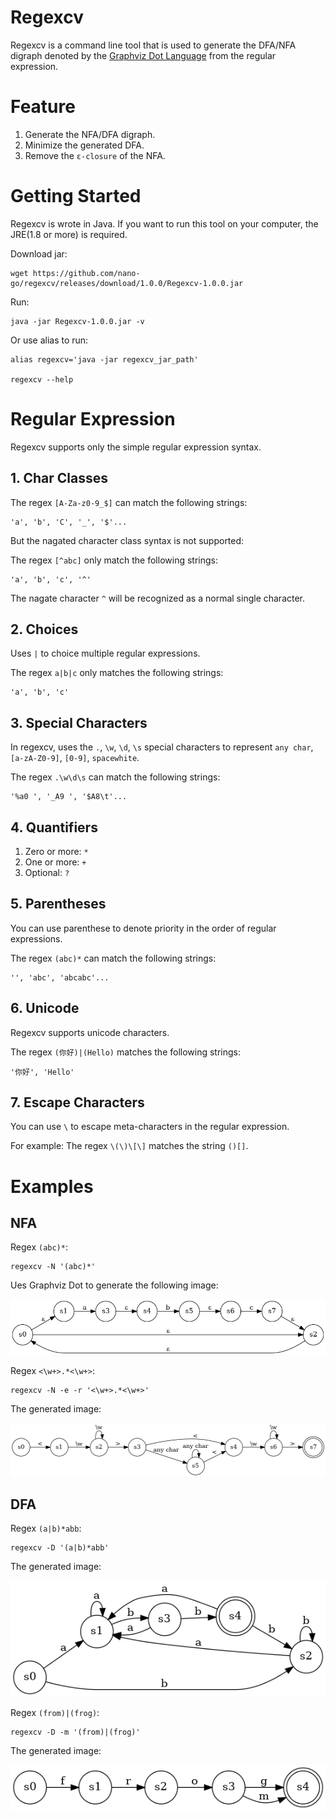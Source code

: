 # Regexcv
Regexcv is a command line tool that is used to generate the DFA/NFA digraph denoted by the [Graphviz Dot Language](http://graphviz.org/) from the regular expression.

# Feature

1. Generate the NFA/DFA digraph.
2. Minimize the generated DFA.
3. Remove the `ε-closure` of the NFA.

# Getting Started
Regexcv is wrote in Java. If you want to run this tool on your computer, the JRE(1.8 or more) is required.

Download jar:
``` shell
wget https://github.com/nano-go/regexcv/releases/download/1.0.0/Regexcv-1.0.0.jar
```

Run:
``` shell
java -jar Regexcv-1.0.0.jar -v
```

Or use alias to run:
``` shell
alias regexcv='java -jar regexcv_jar_path'

regexcv --help
```

# Regular Expression
Regexcv supports only the simple regular expression syntax.

## 1. Char Classes

The regex `[A-Za-z0-9_$]` can match the following strings:
```
'a', 'b', 'C', '_', '$'...
```

But the nagated character class syntax is not supported:  

The regex `[^abc]` only match the following strings:
```
'a', 'b', 'c', '^'
```

The nagate character `^` will be recognized as a normal single character.

## 2. Choices

Uses `|` to choice multiple regular expressions.


The regex `a|b|c` only matches the following strings:
```
'a', 'b', 'c'
```

## 3. Special Characters

In regexcv, uses the `.`, `\w`, `\d`, `\s` special characters to represent `any char`, `[a-zA-Z0-9]`, `[0-9]`, `spacewhite`.


The regex `.\w\d\s` can match the following strings:
```
'%a0 ', '_A9 ', '$A8\t'...
```

## 4. Quantifiers

1. Zero or more: `*`
2. One or more: `+`
3. Optional: `?`

## 5. Parentheses
You can use parenthese to denote priority in the order of regular expressions.

The regex `(abc)*` can match the following strings:
```
'', 'abc', 'abcabc'...
```

## 6. Unicode
Regexcv supports unicode characters.

The regex `(你好)|(Hello)` matches the following strings:
```
'你好', 'Hello'
```

## 7. Escape Characters
You can use `\` to escape meta-characters in the regular expression.

For example: The regex `\(\)\[\]` matches the string `()[]`.

# Examples

##  NFA

Regex `(abc)*`:
``` shell
regexcv -N '(abc)*'
```

Ues Graphviz Dot to generate the following image:

!['(abc)*' NFA](https://raw.githubusercontent.com/nano-go/regexcv/main/resources/nfa1.png)

Regex `<\w+>.*<\w+>`:
``` shell
regexcv -N -e -r '<\w+>.*<\w+>'
```

The generated image:

!['<\w+>.*<\w+>' NFA](https://raw.githubusercontent.com/nano-go/regexcv/main/resources/nfa2.png)

## DFA

Regex `(a|b)*abb`:
``` shell
regexcv -D '(a|b)*abb'
```

The generated image:

!['(a|b)*abb' DFA](https://raw.githubusercontent.com/nano-go/regexcv/main/resources/dfa1.png)


Regex `(from)|(frog)`:
``` shell
regexcv -D -m '(from)|(frog)'
```

The generated image:

!['(from)|(frog)' DFA](https://raw.githubusercontent.com/nano-go/regexcv/main/resources/dfa2.png)
